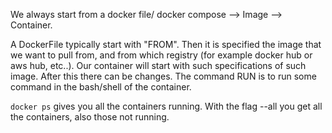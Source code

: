 We always start from a docker file/ docker compose --> Image --> Container. 

A DockerFile typically start with "FROM". Then it is specified the image that we want to pull from, and from which registry (for example docker hub or aws hub, etc..). 
Our container will start with such specifications of such image. After this there can be changes. 
The command RUN is to run some command in the bash/shell of the container. 

`docker ps` gives you all the containers running. With the flag --all you get all the containers, also those not running. 
